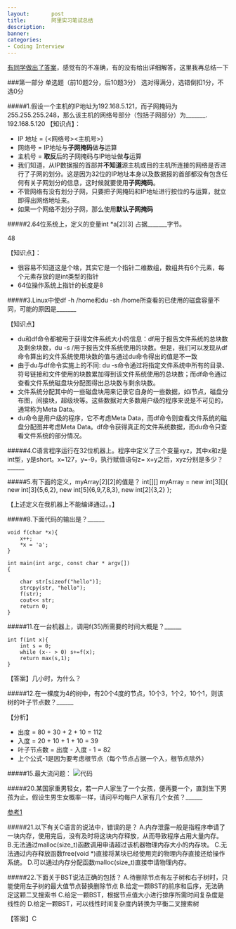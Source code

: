 ```yaml
---
layout:       post
title:        阿里实习笔试总结
description: 
banner: 
categories: 
- Coding Interview
---
```


[有同学做出了答案](http://94it.net/a/jingxuanboke/2014/0330/282786.html)，感觉有的不准确，有的没有给出详细解答，这里我再总结一下

###第一部分 单选题（前10题2分，后10题3分）
选对得满分，选错倒扣1分，不选0分

#####1.假设一个主机的IP地址为192.168.5.121，而子网掩码为255.255.255.248，那么该主机的网络号部分（包括子网部分）为_______.
192.168.5.120
【知识点】：

- IP 地址 = {<网络号><主机号>}
- 网络号 = IP地址与**子网掩码**做**与**运算
- 主机号 = **取反**后的子网掩码与IP地址做**与**运算
- 我们知道，从IP数据报的首部并**不知道**源主机或目的主机所连接的网络是否进行了子网的划分。这是因为32位的IP地址本身以及数据报的首部都没有包含任何有关子网划分的信息，这时候就要使用**子网掩码**。
- 不管网络有没有划分子网，只要把子网掩码和IP地址进行按位的与运算，就立即得出网络地址来。
- 如果一个网络不划分子网，那么使用**默认子网掩码**


#####2.64位系统上，定义的变量int *a[2][3] 占据_______字节。

48

【知识点】：
- 很容易不知道这是个啥，其实它是一个指针二维数组，数组共有6个元素，每个元素存放的是int类型的指针
- 64位操作系统上指针的长度是8

#####3.Linux中使df -h /home和du -sh /home所查看的已使用的磁盘容量不同，可能的原因是_______

【知识点】

- du和df命令都被用于获得文件系统大小的信息：df用于报告文件系统的总块数及剩余块数，du -s /<filesystem>用于报告文件系统使用的块数。但是，我们可以发现从df命令算出的文件系统使用块数的值与通过du命令得出的值是不一致
- 由于du与df命令实施上的不同: du -s命令通过将指定文件系统中所有的目录、符号链接和文件使用的块数累加得到该文件系统使用的总块数；而df命令通过查看文件系统磁盘块分配图得出总块数与剩余块数。
- 文件系统分配其中的一些磁盘块用来记录它自身的一些数据，如i节点，磁盘分布图，间接块，超级块等。这些数据对大多数用户级的程序来说是不可见的，通常称为Meta Data。
- du命令是用户级的程序，它不考虑Meta Data，而df命令则查看文件系统的磁盘分配图并考虑Meta Data。df命令获得真正的文件系统数据，而du命令只查看文件系统的部分情况。

#####4.C语言程序运行在32位机器上。程序中定义了三个变量xyz，其中x和z是int型，y是short。x=127，y=-9，执行赋值语句z= x+y之后，xyz分别是多少？______

#####5.有下面的定义，myArray[2][2]的值是？
    int[][] myArray = new int[3][]{
        new int[3]{5,6,2},
        new int[5]{6,9,7,8,3},
        new int[2]{3,2}
    };
    
【上述定义在我机器上不能编译通过。。】



#####8.下面代码的输出是？______

```
void f(char *x){
    x++;
    *x = 'a';
}

int main(int argc, const char * argv[])
{
    
    char str[sizeof("hello")];
    strcpy(str, "hello");
    f(str);
    cout<< str;
    return 0;
}
```

#####11.在一台机器上，调用f(35)所需要的时间大概是？______
```
int f(int x){
    int s = 0;
    while (x-- > 0) s+=f(x);
    return max(s,1);
}
```
【答案】几小时，为什么？

#####12.在一棵度为4的树中，有20个4度的节点，10个3，1个2，10个1，则该树的叶子节点数？______

【分析】

- 出度 = 80 + 30 + 2 + 10 = 112
- 入度 = 20 + 10 + 1 + 10  = 39
- 叶子节点数 = 出度 - 入度 - 1 = 82
- 上个公式-1是因为要考虑根节点（每个节点占据一个入，根节点除外）

#####15.最大流问题：
![代码](/img/posts/ali_max_flow)


#####20.某国家重男轻女，若一户人家生了一个女孩，便再要一个，直到生下男孩为止。假设生男生女概率一样，请问平均每户人家有几个女孩？______

[参考1](http://blog.renren.com/share/124491660/3189423804)

#####21.以下有关C语言的说法中，错误的是？
A.内存泄露一般是指程序申请了一块内存，使用完后，没有及时将这块内存释放，从而导致程序占用大量内存。
B.无法通过malloc(size_t)函数调用申请超过该机器物理内存大小的内存块。
C.无法通过内存释放函数free(void *)直接将某块已经使用完的物理内存直接还给操作系统。
D.可以通过内存分配函数malloc(size_t)直接申请物理内存。

#####22.下面关于BST说法正确的包括？
A.待删除节点有左子树和右子树时，只能使用左子树的最大值节点替换删除节点
B.给定一颗BST的前序和后序，无法确定这颗二叉搜索书
C.给定一颗BST，根据节点值大小进行排序所需时间复杂度是线性的
D.给定一颗BST，可以线性时间复杂度内转换为平衡二叉搜索树

【答案】C

